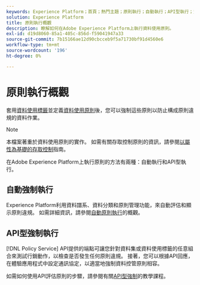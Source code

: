 ```yaml
---
keywords: Experience Platform；首頁；熱門主題；原則執行；自動執行；API型執行；資料控管
solution: Experience Platform
title: 原則執行概觀
description: 瞭解如何在Adobe Experience Platform上執行資料使用原則。
exl-id: d19d8060-85a1-405c-856d-f59041947a33
source-git-commit: 7b15166ae12d90cbcceb9f5a71730bf91d4560e6
workflow-type: tm+mt
source-wordcount: '196'
ht-degree: 0%

---
```


# 原則執行概觀

套用[資料使用標籤](../labels/overview.md)並定義[資料使用原則](../policies/overview.md)後，您可以強制這些原則以防止構成原則違規的資料作業。

>[!NOTE]
>
>本檔案著重於資料使用原則的實作。 如需有關存取控制原則的資訊，請參閱[以屬性為基礎的存取控制](../../access-control/abac/overview.md)指南。

在Adobe Experience Platform上執行原則的方法有兩種：自動執行和API型執行。

## 自動強制執行

Experience Platform利用資料譜系、資料分類和原則管理功能，來自動評估和顯示原則違規。 如需詳細資訊，請參閱[自動原則執行](./auto-enforcement.md)的概觀。

## API型強制執行

[!DNL Policy Service] API提供的端點可讓您針對資料集或資料使用標籤的任意組合來測試行銷動作，以檢查是否發生任何原則違規。 接著，您可以根據API回應，在體驗應用程式中設定通訊協定，以適當地強制資料控管原則相容。

如需如何使用API評估原則的步驟，請參閱有關[API型強制](./api-enforcement.md)的教學課程。
